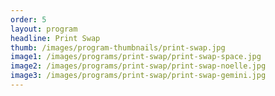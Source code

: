```yaml
---
order: 5
layout: program
headline: Print Swap
thumb: /images/program-thumbnails/print-swap.jpg
image1: /images/programs/print-swap/print-swap-space.jpg
image2: /images/programs/print-swap/print-swap-noelle.jpg
image3: /images/programs/print-swap/print-swap-gemini.jpg
---
```

